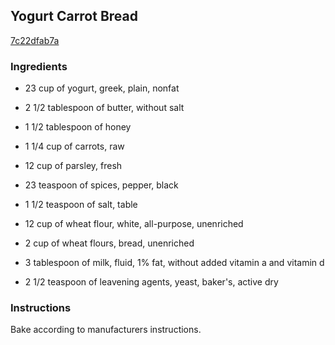 ## Yogurt Carrot Bread

[7c22dfab7a](http://www.food.com/recipe/yogurt-carrot-bread-500787)

### Ingredients

 - 23 cup of yogurt, greek, plain, nonfat

 - 2 1/2 tablespoon of butter, without salt

 - 1 1/2 tablespoon of honey

 - 1 1/4 cup of carrots, raw

 - 12 cup of parsley, fresh

 - 23 teaspoon of spices, pepper, black

 - 1 1/2 teaspoon of salt, table

 - 12 cup of wheat flour, white, all-purpose, unenriched

 - 2 cup of wheat flours, bread, unenriched

 - 3 tablespoon of milk, fluid, 1% fat, without added vitamin a and vitamin d

 - 2 1/2 teaspoon of leavening agents, yeast, baker's, active dry

### Instructions

Bake according to manufacturers instructions.